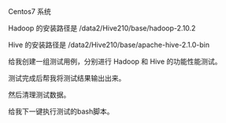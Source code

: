 Centos7 系统

Hadoop 的安装路径是
/data2/Hive210/base/hadoop-2.10.2

Hive 的安装路径是
/data2/Hive210/base/apache-hive-2.1.0-bin

给我创建一组测试用例，分别进行 Hadoop 和 Hive 的功能性能测试。

测试完成后帮我将测试结果输出出来。

然后清理测试数据。

给我下一键执行测试的bash脚本。
